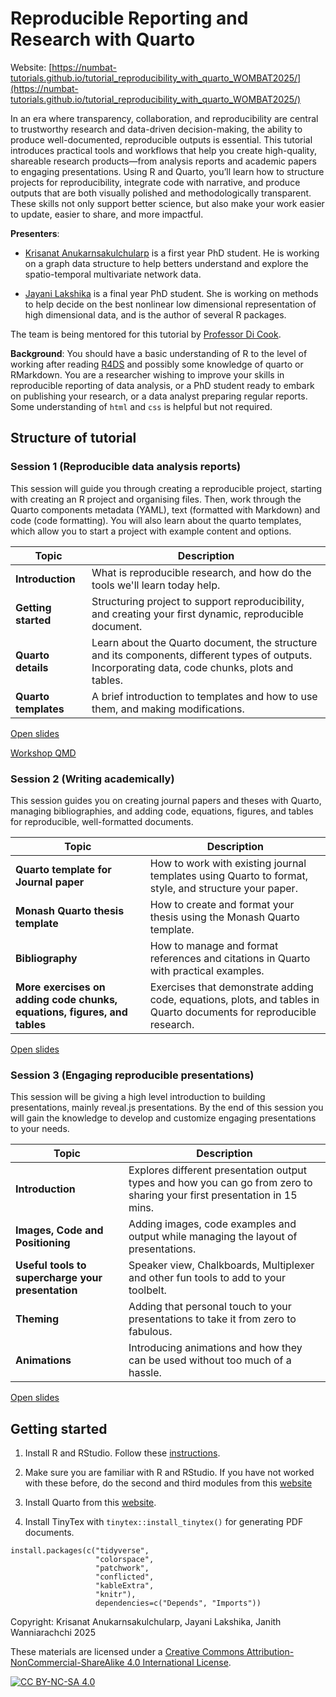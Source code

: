 # Reproducible Reporting and Research with Quarto

Website: [https://numbat-tutorials.github.io/tutorial_reproducibility_with_quarto_WOMBAT2025/](https://numbat-tutorials.github.io/tutorial_reproducibility_with_quarto_WOMBAT2025/)

In an era where transparency, collaboration, and reproducibility are central to 
trustworthy research and data-driven decision-making, the ability to produce 
well-documented, reproducible outputs is essential. This tutorial introduces 
practical tools and workflows that help you create high-quality, shareable 
research products—from analysis reports and academic papers to engaging 
presentations. Using R and Quarto, you’ll learn how to structure projects for 
reproducibility, integrate code with narrative, and produce outputs that are 
both visually polished and methodologically transparent. These skills not only 
support better science, but also make your work easier to update, easier to 
share, and more impactful. 

**Presenters**:

- [Krisanat Anukarnsakulchularp](https://krisanata.github.io/personal-website/) is a first year PhD student. He is working on a graph data structure to help betters understand and explore the spatio-temporal multivariate network data. 

- [Jayani Lakshika](https://jayanilakshika.netlify.app/) is a final year PhD student. She is working on methods to help decide on the best nonlinear low dimensional representation of high dimensional data, and is the author of several R packages.

The team is being mentored for this tutorial by [Professor Di Cook](https://www.dicook.org).

**Background**: You should have a basic understanding of R to the level of working after reading 
[R4DS](https://r4ds.hadley.nz) and possibly some knowledge of quarto or RMarkdown. You are a researcher wishing to improve your 
skills in reproducible reporting of data analysis, or a PhD student ready to embark on publishing your research, or a data analyst 
preparing regular reports. Some understanding of `html` and `css` is helpful but not required. 

## Structure of tutorial

### Session 1 (Reproducible data analysis reports)

This session will guide you through creating a reproducible project, starting with creating an R project and organising files. Then, work through the Quarto components metadata (YAML), text (formatted with Markdown) and code (code formatting). You will also learn about the quarto templates, which allow you to start a project with example content and options.

| **Topic**               | **Description**                                                                                                        |
| ----------------------- | ---------------------------------------------------------------------------------------------------------------------- |
| **Introduction**        | What is reproducible research, and how do the tools we'll learn today help. |
| **Getting started**     | Structuring project to support reproducibility, and creating your first dynamic, reproducible document. |
| **Quarto details**      | Learn about the Quarto document, the structure and its components, different types of outputs. Incorporating data, code chunks, plots and tables.  |
| **Quarto templates**    | A brief introduction to templates and how to use them, and making modifications. |

[Open slides](https://numbat-tutorials.github.io/tutorial_reproducibility_with_quarto/session1)

[Workshop QMD](session1/workshop.qmd)

### Session 2 (Writing academically)

This session guides you on creating journal papers and theses with Quarto, managing bibliographies, and adding code, equations, figures, and tables for reproducible, well-formatted documents.

| **Topic**                                                                | **Description**                                                                                                     |
| ------------------------------------------------------------------------ | ------------------------------------------------------------------------------------------------------------------- |
| **Quarto template for Journal paper**                                    | How to work with existing journal templates using Quarto to format, style, and structure your paper. |
| **Monash Quarto thesis template**                                        | How to create and format your thesis using the Monash Quarto template.     |
| **Bibliography**                                                         | How to manage and format references and citations in Quarto with practical examples.           |
| **More exercises on adding code chunks, equations, figures, and tables** | Exercises that demonstrate adding code, equations, plots, and tables in Quarto documents for reproducible research. |

[Open slides](https://numbat-tutorials.github.io/tutorial_reproducibility_with_quarto/session2)

### Session 3 (Engaging reproducible presentations)

<!-- We will be giving an overall introduction to the different types of presentation formats but focus primarily on reveal.js presentations.  -->
This session will be giving a high level introduction to building presentations, mainly reveal.js presentations. By the end of this session you will gain the knowledge to develop and customize engaging presentations to your needs. 


| **Topic** | **Description** |
| -------------- | --------------- |
| **Introduction** | Explores different presentation output types and how you can go from zero to sharing your first presentation in 15 mins. |
| **Images, Code and Positioning**  | Adding images, code examples and output while managing the layout of presentations. |
| **Useful tools to supercharge your presentation** | Speaker view, Chalkboards, Multiplexer and other fun tools to add to your toolbelt. |
| **Theming** | Adding that personal touch to your presentations to take it from zero to fabulous. |
| **Animations** | Introducing animations and how they can be used without too much of a hassle. |

[Open slides](https://numbat-tutorials.github.io/tutorial_reproducibility_with_quarto/session3)

## Getting started

1. Install R and RStudio. Follow these [instructions](https://startr.numbat.space/modules/starter/installation/).

2. Make sure you are familiar with R and RStudio. If you have not worked with these before, do the second and third modules from this [website](https://startr.numbat.space/)

3. Install Quarto from this [website](https://quarto.org/docs/get-started/).

4. Install TinyTex with `tinytex::install_tinytex()` for generating PDF documents.

```
install.packages(c("tidyverse", 
                   "colorspace", 
                   "patchwork",
                   "conflicted",
                   "kableExtra",
                   "knitr"), 
                   dependencies=c("Depends", "Imports"))
```

<!--
1. Install Quarto from the website.
2. Setup your editor of choice to work with Quarto (syntax highlighting, renders and previews, etc.)
-->

Copyright: Krisanat Anukarnsakulchularp,  Jayani Lakshika, Janith Wanniarachchi 2025

These materials are licensed under a
[Creative Commons Attribution-NonCommercial-ShareAlike 4.0 International License][cc-by-nc-sa].

[![CC BY-NC-SA 4.0][cc-by-nc-sa-image]][cc-by-nc-sa]

[cc-by-nc-sa]: http://creativecommons.org/licenses/by-nc-sa/4.0/
[cc-by-nc-sa-image]: https://licensebuttons.net/l/by-nc-sa/4.0/88x31.png
[cc-by-nc-sa-shield]: https://img.shields.io/badge/License-CC%20BY--NC--SA%204.0-lightgrey.svg

